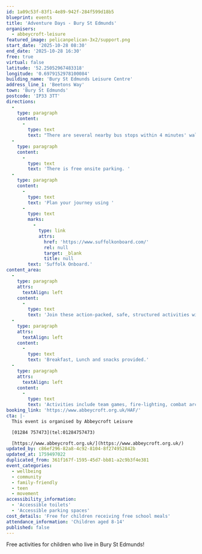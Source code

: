```yaml
---
id: 1a09c53f-83f1-4e89-942f-284f599d18b5
blueprint: events
title: 'Adventure Days - Bury St Edmunds'
organisers:
  - abbeycroft-leisure
featured_image: pelicanpelican-3x2/support.png
start_date: '2025-10-28 08:30'
end_date: '2025-10-28 16:30'
free: true
virtual: false
latitude: '52.25052967483318'
longitude: '0.6979152978100084'
building_name: 'Bury St Edmunds Leisure Centre'
address_line_1: 'Beetons Way'
town: 'Bury St Edmunds'
postcode: 'IP33 3TT'
directions:
  -
    type: paragraph
    content:
      -
        type: text
        text: "There are several nearby bus stops within 4 minutes' walk."
  -
    type: paragraph
    content:
      -
        type: text
        text: 'There is free onsite parking. '
  -
    type: paragraph
    content:
      -
        type: text
        text: 'Plan your journey using '
      -
        type: text
        marks:
          -
            type: link
            attrs:
              href: 'https://www.suffolkonboard.com/'
              rel: null
              target: _blank
              title: null
        text: 'Suffolk Onboard.'
content_area:
  -
    type: paragraph
    attrs:
      textAlign: left
    content:
      -
        type: text
        text: 'Join these action-packed, safe, structured activities with fresh air in abundance, all under the careful eye of experienced outdoor instructors. '
  -
    type: paragraph
    attrs:
      textAlign: left
    content:
      -
        type: text
        text: 'Breakfast, Lunch and snacks provided.'
  -
    type: paragraph
    attrs:
      textAlign: left
    content:
      -
        type: text
        text: 'Activities include team games, fire-lighting, combat archery, archery, catapult building, swimming, geocaching and more. '
booking_link: 'https://www.abbeycroft.org.uk/HAF/'
cta: |-
  This event is organised by Abbeycroft Leisure

  [01284 757473](tel:01284757473)

  [https://www.abbeycroft.org.uk/](https://www.abbeycroft.org.uk/)
updated_by: c86ef296-82a8-4c92-8104-8f274952842b
updated_at: 1759497022
duplicated_from: 361f167f-1595-45d7-bb81-a2c9b3f4e381
event_categories:
  - wellbeing
  - community
  - family-friendly
  - teen
  - movement
accessibility_information:
  - 'Accessible toilets'
  - 'Accessible parking spaces'
cost_details: 'Free for children receiving free school meals'
attendance_information: 'Children aged 8-14'
published: false
---
```

Free activities for children who live in Bury St Edmunds!